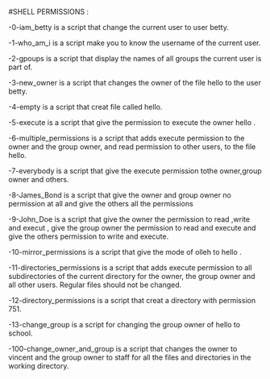 #SHELL PERMISSIONS :

-0-iam_betty is a script that change the current user to user betty.

-1-who_am_i is a script make you to know the username of the current user.

-2-gpoups is a script that display the names of all groups the current user is part of.

-3-new_owner is a script that changes the owner of the file hello to the user betty.

-4-empty is a script that creat file called hello.

-5-execute is a script that give the permission to execute the owner hello .

-6-multiple_permissions is a script that adds execute permission to the owner and the group owner, and read permission to other users, to the file hello.

-7-everybody is a script that give the execute permission tothe owner,group owner and others.

-8-James_Bond is a script that give the owner and group owner no permission at all and give the others all the permissions

-9-John_Doe is a script that give the owner the permission to read ,write and execut , give the group owner the permission to read and execute and give the others permission to write and execute.

-10-mirror_permissions is a script that give the mode of olleh to hello .

-11-directories_permissions is a script that adds execute permission to all subdirectories of the current directory for the owner, the group owner and all other users. Regular files should not be changed.

-12-directory_permissions is a script that creat a directory with permission 751.

-13-change_group is a script for changing the group owner of hello to school.

-100-change_owner_and_group is a script that changes the owner to vincent and the group owner to staff for all the files and directories in the working directory.
